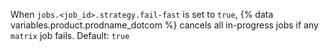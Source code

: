 When `jobs.<job_id>.strategy.fail-fast` is set to `true`, {% data variables.product.prodname_dotcom %} cancels all in-progress jobs if any `matrix` job fails. Default: `true`